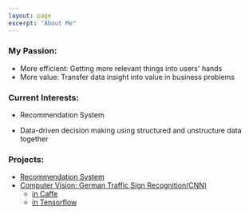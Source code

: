 ```yaml
---
layout: page
excerpt: "About Me"
---       
```



### My Passion:  

- More efficient: Getting more relevant things into users' hands  
- More value: Transfer data insight into value in business problems  


### Current Interests:  

- Recommendation System

- Data-driven decision making using structured and unstructure data together 

### Projects:  
- [Recommendation System](https://san-wang.github.io/blog/Movie_Recommender/)   
- [Computer Vision: German Traffic Sign Recognition(CNN)](https://san-wang.github.io/blog/GTSRB_Caffe/)  
  - [in Caffe](https://san-wang.github.io/blog/GTSRB_Caffe/)  
  - [in Tensorflow](https://san-wang.github.io/blog/GTSRB_Tensorflow/)  

